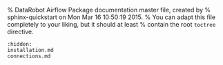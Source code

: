 % DataRobot Airflow Package documentation master file, created by
% sphinx-quickstart on Mon Mar 16 10:50:19 2015.
% You can adapt this file completely to your liking, but it should at least
% contain the root `toctree` directive.

```{toctree}
:hidden:
installation.md
connections.md
```
